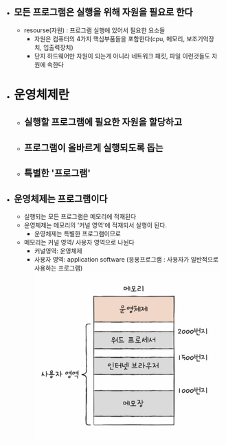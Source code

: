 
- ## 모든 프로그램은 실행을 위해 자원을 필요로 한다
	- resourse(자원) : 프로그램 실행에 있어서 필요한 요소들
		- 자원은 컴퓨터의 4가지 핵심부품들을 포함한다(cpu, 메모리, 보조기억장치, 입출력장치)
		- 단지 하드웨어만 자원이 되는게 아니라 네트워크 패킷, 파일 이런것들도 자원에 속한다
	
- # 운영체제란
	- ## 실행할 프로그램에 필요한 자원을 할당하고
	- ## 프로그램이 올바르게 실행되도록 돕는
	- ## 특별한 '프로그램'
	
- ## 운영체제는 프로그램이다
	- 실행되는 모든 프로그램은 메모리에 적재된다
	- 운영체제는 메모리의 '커널 영역'에 적재되서 실행이 된다.
		- 운영체제는 특별한 프로그램이므로
	- 메모리는 커널 영역/ 사용자 영역으로 나뉜다
		- 커널영역: 운영체제
		- 사용자 영역: application software (응용프로그램 : 사용자가 일반적으로 사용하는 프로그램)![](../../pic/Screenshot%201.png)